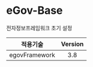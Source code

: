 # eGov-Base
전자정보프레임워크 초기 설정


|<center>적용기술<center>|<center>Version<center>|
|------|------|
|<center>egovFramework<center> |<center>3.8<center>|

